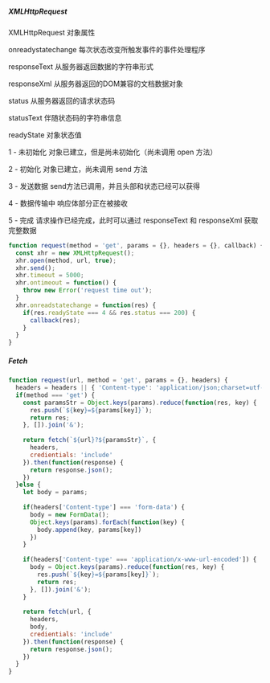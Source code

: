 ##### XMLHttpRequest

XMLHttpRequest 对象属性

onreadystatechange   每次状态改变所触发事件的事件处理程序

responseText               从服务器返回数据的字符串形式  

responseXml                从服务器返回的DOM兼容的文档数据对象

status                             从服务器返回的请求状态码

statusText                     伴随状态码的字符串信息

readyState                     对象状态值

1 - 未初始化  对象已建立，但是尚未初始化（尚未调用 open 方法）

2 - 初始化    对象已建立，尚未调用 send 方法

3 - 发送数据  send方法已调用，并且头部和状态已经可以获得

4 - 数据传输中 响应体部分正在被接收

5 - 完成   请求操作已经完成，此时可以通过 responseText 和 responseXml 获取完整数据

```JavaScript
function request(method = 'get', params = {}, headers = {}, callback) {
  const xhr = new XMLHttpRequest();
  xhr.open(method, url, true);
  xhr.send();
  xhr.timeout = 5000;
  xhr.ontimeout = function() {
    throw new Error('request time out');
  }
  xhr.onreadstatechange = function(res) {
    if(res.readyState === 4 && res.status === 200) {
      callback(res);
    }
  }
}
```

##### Fetch

```javascript
function request(url, method = 'get', params = {}, headers) {
  headers = headers || { 'Content-type': 'application/json;charset=utf-8'};
  if(method === 'get') {
    const paramsStr = Object.keys(params).reduce(function(res, key) {
      res.push(`${key}=${params[key]}`);
      return res;
    }, []).join('&');
    
    return fetch(`${url}?${paramsStr}`, {
      headers,
      credientials: 'include'
    }).then(function(response) {
      return response.json();
    })
  }else {
    let body = params; 
    
    if(headers['Content-type'] === 'form-data') {
      body = new FormData();
      Object.keys(params).forEach(function(key) {
        body.append(key, params[key])
      })
    }
    
    if(headers['Content-type' === 'application/x-www-url-encoded']) {
      body = Object.keys(params).reduce(function(res, key) {
        res.push(`${key}=${params[key]}`);
        return res;
      }, []).join('&');
    }
    
    return fetch(url, {
      headers,
      body,
      credientials: 'include'
    }).then(function(response) {
      return response.json();
    })
  }
}
```

